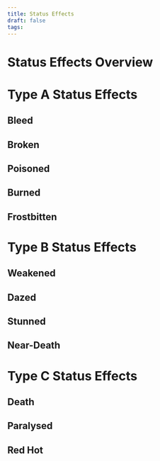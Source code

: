 ```yaml
---
title: Status Effects
draft: false
tags:
---
```


# Status Effects Overview


# Type A Status Effects
## Bleed 

## Broken 

## Poisoned

## Burned 

## Frostbitten 

# Type B Status Effects 
## Weakened

## Dazed 

## Stunned 

## Near-Death 

# Type C Status Effects
## Death 

## Paralysed

## Red Hot
